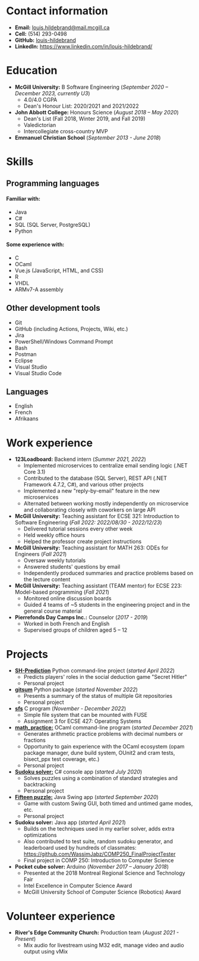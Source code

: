 # Contact information
- __Email:__ louis.hildebrand@mail.mcgill.ca
- __Cell:__ (514) 293-0498
- __GitHub:__ [louis-hildebrand](https://github.com/louis-hildebrand)
- __LinkedIn:__ https://www.linkedin.com/in/louis-hildebrand/

# Education
- __McGill University:__ B Software Engineering (_September 2020 – December 2023, currently U3_)
    - 4.0/4.0 CGPA
    - Dean's Honour List: 2020/2021 and 2021/2022
- __John Abbott College:__ Honours Science (_August 2018 – May 2020_)
    - Dean's List (Fall 2018, Winter 2019, and Fall 2019)
    - Valedictorian
    - Intercollegiate cross-country MVP
- __Emmanuel Christian School__ (_September 2013 - June 2018_)

# Skills
## Programming languages
#### Familiar with:
- Java
- C#
- SQL (SQL Server, PostgreSQL)
- Python

#### Some experience with:
- C
- OCaml
- Vue.js (JavaScript, HTML, and CSS)
- R
- VHDL
- ARMv7-A assembly

## Other development tools
- Git
- GitHub (including Actions, Projects, Wiki, etc.)
- Jira
- PowerShell/Windows Command Prompt
- Bash
- Postman
- Eclipse
- Visual Studio
- Visual Studio Code

## Languages
- English
- French
- Afrikaans

# Work experience
- __123Loadboard:__ Backend intern (_Summer 2021, 2022_)
    - Implemented microservices to centralize email sending logic (.NET Core 3.1)
    - Contributed to the database (SQL Server), REST API (.NET Framework 4.7.2, C#), and various other projects
    - Implemented a new "reply-by-email" feature in the new microservices
    - Alternated between working mostly independently on microservice and collaborating closely with coworkers on large API
- __McGill University:__ Teaching assistant for ECSE 321: Introduction to Software Engineering (_Fall 2022: 2022/08/30 - 2022/12/23_)
    - Delivered tutorial sessions every other week
    - Held weekly office hours
    - Helped the professor create project instructions
- __McGill University:__ Teaching assistant for MATH 263: ODEs for Engineers (_Fall 2021_)
    - Oversaw weekly tutorials
    - Answered students' questions by email
    - Independently produced summaries and practice problems based on the lecture content
- __McGill University:__ Teaching assistant (TEAM mentor) for ECSE 223: Model-based programming (_Fall 2021_)
    - Monitored online discussion boards
    - Guided 4 teams of ~5 students in the engineering project and in the general course material
- __Pierrefonds Day Camps Inc.:__ Counselor (_2017 - 2019_)
    - Worked in both French and English
    - Supervised groups of children aged 5 – 12

# Projects
- [__SH-Prediction__](https://github.com/louis-hildebrand/SH-Prediction) Python command-line project (_started April 2022_)
    - Predicts players' roles in the social deduction game "Secret Hitler"
    - Personal project
- [__gitsum__](https://pypi.org/project/gitsum/) Python package (_started November 2022_)
    - Presents a summary of the status of multiple Git repositories
    - Personal project
- [__sfs__](https://github.com/louis-hildebrand/sfs) C program (_November - December 2022_)
    - Simple file system that can be mounted with FUSE
    - Assignment 3 for ECSE 427: Operating Systems
- [__math\_practice:__](https://github.com/louis-hildebrand/math_practice) OCaml command-line program (_started December 2021_)
    - Generates arithmetic practice problems with decimal numbers or fractions
    - Opportunity to gain experience with the OCaml ecosystem (opam package manager, dune build system, OUnit2 and cram tests, bisect_ppx test coverage, etc.)
    - Personal project
- [__Sudoku solver:__](https://github.com/louis-hildebrand/Sudoku-Solver) C# console app (_started July 2020_)
    - Solves puzzles using a combination of standard strategies and backtracking
    - Personal project
- [__Fifteen puzzle:__](https://github.com/louis-hildebrand/Fifteen-Puzzle-Game) Java Swing app (_started September 2020_)
    - Game with custom Swing GUI, both timed and untimed game modes, etc.
    - Personal project
- __Sudoku solver:__ Java app (_started April 2021_)
    - Builds on the techniques used in my earlier solver, adds extra optimizations
        <!-- e.g. instead of passing over all cells to check for naked singles, assign values as soon as a cell gets down to 1 possible value -->
        <!-- e.g. only do one pass with analytical method before guessing -->
        <!-- e.g. use bitfields to store possible values instead of lists -->
    - Also contributed to test suite, random sudoku generator, and leaderboard used by hundreds of classmates: https://github.com/WassimJabz/COMP250_FinalProjectTester
    - Final project in COMP 250: Introduction to Computer Science
- __Pocket cube solver:__ Arduino (_November 2017 – January 2018_)
    - Presented at the 2018 Montreal Regional Science and Technology Fair 
    - Intel Excellence in Computer Science Award
    - McGill University School of Computer Science (Robotics) Award

# Volunteer experience
- __River's Edge Community Church:__ Production team (_August 2021 - Present_)
    - Mix audio for livestream using M32 edit, manage video and audio output using vMix

<!-- Can add a "Relevant Courses" section if needed -->

